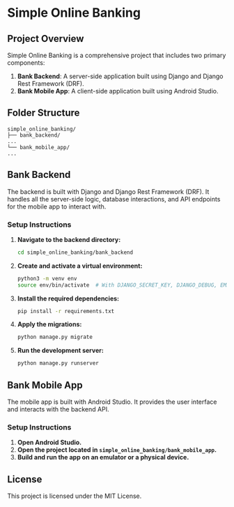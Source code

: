 
# Simple Online Banking

## Project Overview

Simple Online Banking is a comprehensive project that includes two primary components:

1. **Bank Backend**: A server-side application built using Django and Django Rest Framework (DRF).
2. **Bank Mobile App**: A client-side application built using Android Studio.

## Folder Structure

```plaintext
simple_online_banking/
├── bank_backend/
...
└── bank_mobile_app/
...
```

## Bank Backend

The backend is built with Django and Django Rest Framework (DRF). It handles all the server-side logic, database interactions, and API endpoints for the mobile app to interact with.

### Setup Instructions

1. **Navigate to the backend directory:**
   ```bash
   cd simple_online_banking/bank_backend
   ```

2. **Create and activate a virtual environment:**
   ```bash
   python3 -m venv env
   source env/bin/activate  # With DJANGO_SECRET_KEY, DJANGO_DEBUG, EMAIL_SMTP andPASS_SMTP
   ```

3. **Install the required dependencies:**
   ```bash
   pip install -r requirements.txt
   ```

4. **Apply the migrations:**
   ```bash
   python manage.py migrate
   ```

5. **Run the development server:**
   ```bash
   python manage.py runserver
   ```

## Bank Mobile App

The mobile app is built with Android Studio. It provides the user interface and interacts with the backend API.

### Setup Instructions

1. **Open Android Studio.**
2. **Open the project located in `simple_online_banking/bank_mobile_app`.**
3. **Build and run the app on an emulator or a physical device.**

## License

This project is licensed under the MIT License.

